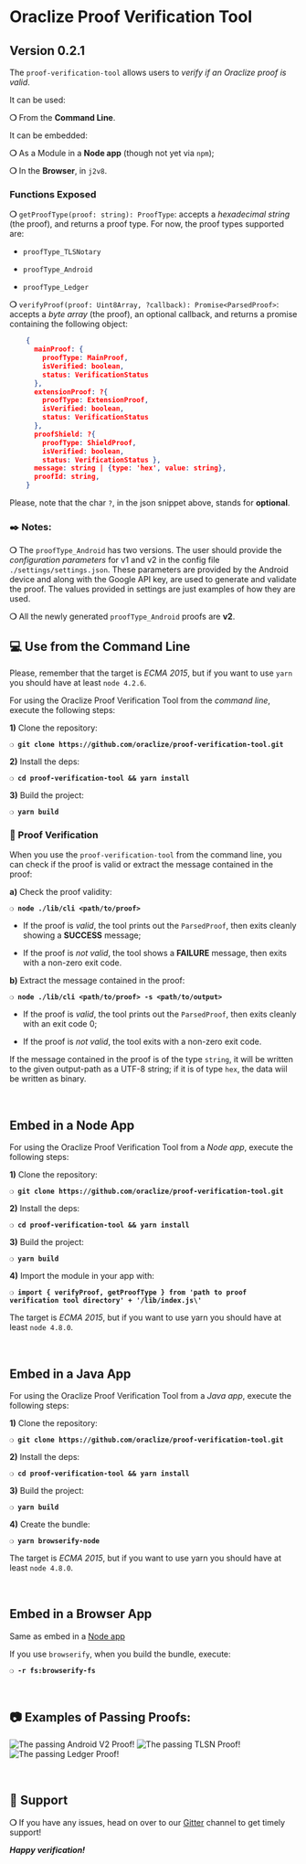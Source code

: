 # Oraclize Proof Verification Tool

## Version 0.2.1

The `proof-verification-tool` allows users to _verify if an Oraclize proof is valid_.

It can be used:

__❍__ From the **Command Line**.

It can be embedded:

__❍__ As a Module in a **Node app** (though not yet via `npm`);

__❍__ In the **Browser**, in `j2v8`.

### Functions Exposed

__❍__ `getProofType(proof: string): ProofType`: accepts a _hexadecimal string_ (the proof), and returns a proof type. For now, the proof types supported are:

  * `proofType_TLSNotary`

  * `proofType_Android`

  * `proofType_Ledger`

__❍__ `verifyProof(proof: Uint8Array, ?callback): Promise<ParsedProof>`: accepts a _byte array_ (the proof), an optional callback, and returns a promise containing the following object:

```json
    {
      mainProof: {
        proofType: MainProof,
        isVerified: boolean,
        status: VerificationStatus
      },
      extensionProof: ?{
        proofType: ExtensionProof,
        isVerified: boolean,
        status: VerificationStatus
      },
      proofShield: ?{
        proofType: ShieldProof,
        isVerified: boolean,
        status: VerificationStatus },
      message: string | {type: 'hex', value: string},
      proofId: string,
    }
```

Please, note that the char `?`, in the json snippet above, stands for **optional**.

### :black_nib: Notes:

__❍__ The `proofType_Android` has two versions. The user should provide the _configuration parameters_ for v1 and v2 in the config file `./settings/settings.json`. These parameters are provided by the Android device and along with the Google API key, are used to generate and validate the proof. The values provided in settings are just examples of how they are used.

__❍__ All the newly generated `proofType_Android` proofs are **v2**.

## :computer: Use from the Command Line

Please, remember that the target is _ECMA 2015_, but if you want to use `yarn` you should have at least `node 4.2.6`.

For using the Oraclize Proof Verification Tool from the _command line_, execute the following steps:

**1)** Clone the repository:

__`❍ git clone https://github.com/oraclize/proof-verification-tool.git`__

**2)** Install the deps:

__`❍ cd proof-verification-tool && yarn install`__

**3)** Build the project:

__`❍ yarn build`__

### :mag_right: Proof Verification

When you use the `proof-verification-tool` from the command line, you can check if the proof is valid or extract the message contained in the proof:

**a)** Check the proof validity:

__`❍ node ./lib/cli <path/to/proof>`__

  * If the proof is _valid_, the tool prints out the `ParsedProof`, then exits cleanly showing a **SUCCESS** message;

  * If the proof is _not valid_, the tool shows a **FAILURE** message, then exits with a non-zero
      exit code.

**b)** Extract the message contained in the proof:

__`❍ node ./lib/cli <path/to/proof> -s <path/to/output>`__

  * If the proof is _valid_, the tool prints out the `ParsedProof`, then exits cleanly with an exit code 0;

  * If the proof is _not valid_, the tool exits with a non-zero exit code.

If the message contained in the proof is of the type `string`, it will be written to the given output-path as a UTF-8 string; if it is of type `hex`, the data wiil be written as binary.

&nbsp;

## Embed in a Node App

For using the Oraclize Proof Verification Tool from a _Node app_, execute the following steps:

**1)** Clone the repository:

__`❍ git clone https://github.com/oraclize/proof-verification-tool.git`__

**2)** Install the deps:

__`❍ cd proof-verification-tool && yarn install`__

**3)** Build the project:

__`❍ yarn build`__

**4)** Import the module in your app with:

__`❍ import { verifyProof, getProofType } from 'path to proof verification tool directory' + '/lib/index.js\'`__

The target is _ECMA 2015_, but if you want to use yarn you should have at least `node 4.8.0`.

&nbsp;

## Embed in a Java App

For using the Oraclize Proof Verification Tool from a _Java app_, execute the following steps:

**1)** Clone the repository:

__`❍ git clone https://github.com/oraclize/proof-verification-tool.git`__

**2)** Install the deps:

__`❍ cd proof-verification-tool && yarn install`__

**3)** Build the project:

__`❍ yarn build`__

**4)** Create the bundle:

__`❍ yarn browserify-node`__

The target is _ECMA 2015_, but if you want to use yarn you should have at least `node 4.8.0`.

&nbsp;

## Embed in a Browser App

Same as embed in a [Node app](#embed-in-a-node-app)

If you use `browserify`, when you build the bundle, execute:

__`❍ -r fs:browserify-fs`__

&nbsp;

## :camera: Examples of Passing Proofs:

![The passing Android V2 Proof!](./img/androidV2.png)
![The passing TLSN Proof!](./img/tlsnV3b.png)
![The passing Ledger Proof!](./img/ledger.png)

&nbsp;

## :loudspeaker: Support

__❍__ If you have any issues, head on over to our
[Gitter](https://gitter.im/oraclize/ethereum-api?raw=true) channel to get timely support!

__*Happy verification!*__
